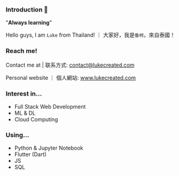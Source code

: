 ### Introduction 👋

"**Always learning**"

Hello guys, I am `Luke` from Thailand! ｜ 大家好，我是`魯柯`，來自泰國！

### Reach me!

Contact me at | 联系方式: contact@lukecreated.com

Personal website ｜ 個人網站: www.lukecreated.com

### Interest in...

- Full Stack Web Development
- ML & DL
- Cloud Computing

### Using...

- Python & Jupyter Notebook
- Flutter (Dart)
- JS
- SQL


<!--
**ngzh-luke/ngzh-luke** is a ✨ _special_ ✨ repository because its `README.md` (this file) appears on your GitHub profile.

Here are some ideas to get you started:

- 🔭 I’m currently working on ...
- 🌱 I’m currently learning ...
- 👯 I’m looking to collaborate on ...
- 🤔 I’m looking for help with ...
- 💬 Ask me about ...
- 📫 How to reach me: ...
- 😄 Pronouns: ...
- ⚡ Fun fact: ...
-->
